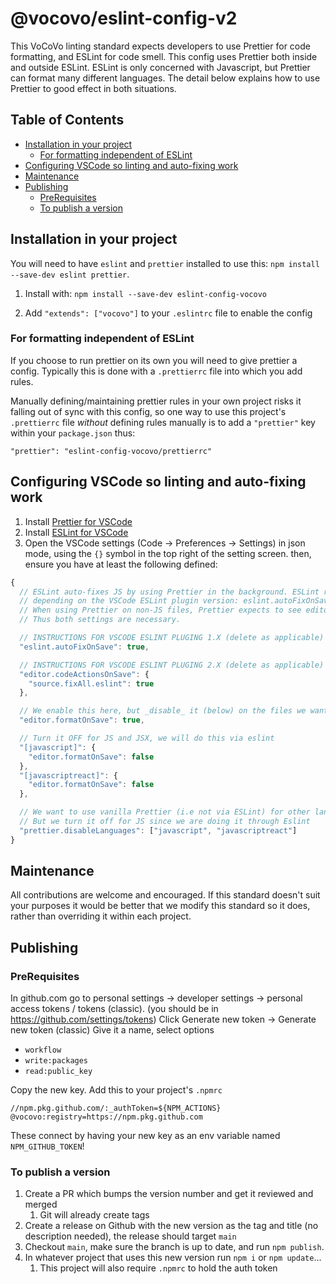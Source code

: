 # @vocovo/eslint-config-v2

This VoCoVo linting standard expects developers to use Prettier for code formatting, and ESLint for code smell. This config uses Prettier both inside and outside ESLint. ESLint is only concerned with Javascript, but Prettier can format many different languages. The detail below explains how to use Prettier to good effect in both situations.

## Table of Contents

- [Installation in your project](#installation-in-your-project)
    - [For formatting independent of ESLint](#for-formatting-independent-of-eslint)
- [Configuring VSCode so linting and auto-fixing work](#configuring-vscode-so-linting-and-auto-fixing-work)
- [Maintenance](#maintenance)
- [Publishing](#publishing)
    - [PreRequisites](#prerequisites)
    - [To publish a version](#to-publish-a-version)

## Installation in your project

You will need to have `eslint` and `prettier` installed to use this: `npm install --save-dev eslint prettier`.

1. Install with: `npm install --save-dev eslint-config-vocovo`

2. Add `"extends": ["vocovo"]` to your `.eslintrc` file to enable the config

### For formatting independent of ESLint

If you choose to run prettier on its own you will need to give prettier a config. Typically this is done with a `.prettierrc` file into which you add rules.

Manually defining/maintaining prettier rules in your own project risks it falling out of sync with this config, so one way to use this project's `.prettierrc` file _without_ defining rules manually is to add a `"prettier"` key within your `package.json` thus:

```
"prettier": "eslint-config-vocovo/prettierrc"
```

## Configuring VSCode so linting and auto-fixing work

1. Install [Prettier for VSCode](https://marketplace.visualstudio.com/items?itemName=esbenp.prettier-vscode)
2. Install [ESLint for VSCode](https://marketplace.visualstudio.com/items?itemName=dbaeumer.vscode-eslint)
3. Open the VSCode settings (Code -> Preferences -> Settings) in json mode, using the `{}` symbol in the top right of the setting screen. then, ensure you have at least the following defined:

```js
{
  // ESLint auto-fixes JS by using Prettier in the background. ESLint requires one of two possible settings
  // depending on the VSCode ESLint plugin version: eslint.autoFixOnSave or editor.codeActionsOnSave.
  // When using Prettier on non-JS files, Prettier expects to see editor.formatOnSave.
  // Thus both settings are necessary.

  // INSTRUCTIONS FOR VSCODE ESLINT PLUGING 1.X (delete as applicable)
  "eslint.autoFixOnSave": true,

  // INSTRUCTIONS FOR VSCODE ESLINT PLUGING 2.X (delete as applicable)
  "editor.codeActionsOnSave": {
    "source.fixAll.eslint": true
  },

  // We enable this here, but _disable_ it (below) on the files we want ESLint to handle.
  "editor.formatOnSave": true,

  // Turn it OFF for JS and JSX, we will do this via eslint
  "[javascript]": {
    "editor.formatOnSave": false
  },
  "[javascriptreact]": {
    "editor.formatOnSave": false
  },

  // We want to use vanilla Prettier (i.e not via ESLint) for other languages like CSS and HTML.
  // But we turn it off for JS since we are doing it through Eslint
  "prettier.disableLanguages": ["javascript", "javascriptreact"]
}
```

## Maintenance

All contributions are welcome and encouraged. If this standard doesn't suit your purposes it would be better that we modify this standard so it does, rather than overriding it within each project.

## Publishing

### PreRequisites

In github.com go to personal settings -> developer settings -> personal access tokens / tokens (classic).
(you should be in https://github.com/settings/tokens)
Click Generate new token -> Generate new token (classic)
Give it a name, select options
- `workflow`
- `write:packages`
- `read:public_key`

Copy the new key.
Add this to your project's `.npmrc`
```
//npm.pkg.github.com/:_authToken=${NPM_ACTIONS}
@vocovo:registry=https://npm.pkg.github.com
```

These connect by having your new key as an env variable named `NPM_GITHUB_TOKEN`!

### To publish a version

1. Create a PR which bumps the version number and get it reviewed and merged
   1. Git will already create tags
1. Create a release on Github with the new version as the tag and title (no description needed), the release should target `main`
1. Checkout `main`, make sure the branch is up to date, and run `npm publish`.
1. In whatever project that uses this new version run `npm i` or `npm update`...
   1. This project will also require `.npmrc` to hold the auth token
